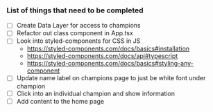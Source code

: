 ### List of things that need to be completed

- [ ] Create Data Layer for access to champions
- [ ] Refactor out class component in App.tsx
- [ ] Look into styled-components for CSS in JS
    - https://styled-components.com/docs/basics#installation
    - https://styled-components.com/docs/api#typescript
    - https://styled-components.com/docs/basics#styling-any-component
- [ ] Update name label on champions page to just be white font under champion
- [ ] Click into an individual champion and show information
- [ ] Add content to the home page